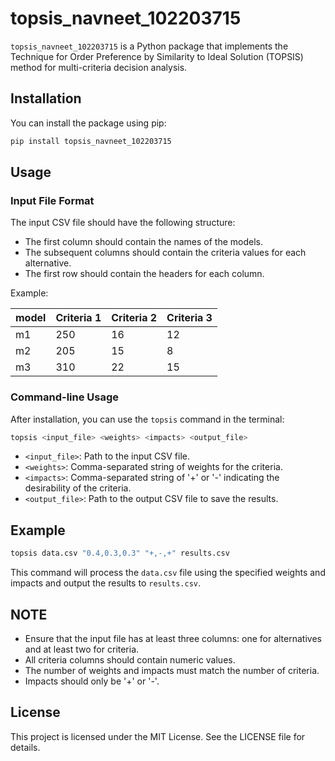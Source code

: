 # topsis_navneet_102203715

`topsis_navneet_102203715` is a Python package that implements the Technique for Order Preference by Similarity to Ideal Solution (TOPSIS) method for multi-criteria decision analysis.

## Installation

You can install the package using pip:

```bash
pip install topsis_navneet_102203715
```

## Usage

### Input File Format

The input CSV file should have the following structure:

- The first column should contain the names of the models.
- The subsequent columns should contain the criteria values for each alternative.
- The first row should contain the headers for each column.

Example:

| model | Criteria 1 | Criteria 2 | Criteria 3 |
|-------------|------------|------------|------------|
| m1        | 250        | 16         | 12         |
| m2        | 205        | 15         | 8          |
| m3        | 310        | 22         | 15         |

### Command-line Usage

After installation, you can use the `topsis` command in the terminal:

```bash
topsis <input_file> <weights> <impacts> <output_file>
```

- `<input_file>`: Path to the input CSV file.
- `<weights>`: Comma-separated string of weights for the criteria.
- `<impacts>`: Comma-separated string of '+' or '-' indicating the desirability of the criteria.
- `<output_file>`: Path to the output CSV file to save the results.

## Example

```bash
topsis data.csv "0.4,0.3,0.3" "+,-,+" results.csv
```

This command will process the `data.csv` file using the specified weights and impacts and output the results to `results.csv`.

## NOTE

- Ensure that the input file has at least three columns: one for alternatives and at least two for criteria.
- All criteria columns should contain numeric values.
- The number of weights and impacts must match the number of criteria.
- Impacts should only be '+' or '-'.

## License

This project is licensed under the MIT License. See the LICENSE file for details.
